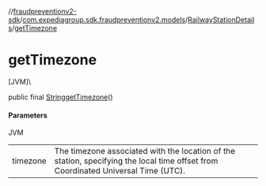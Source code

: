 //[fraudpreventionv2-sdk](../../../index.md)/[com.expediagroup.sdk.fraudpreventionv2.models](../index.md)/[RailwayStationDetails](index.md)/[getTimezone](get-timezone.md)

# getTimezone

[JVM]\

public final [String](https://docs.oracle.com/javase/8/docs/api/java/lang/String.html)[getTimezone](get-timezone.md)()

#### Parameters

JVM

| | |
|---|---|
| timezone | The timezone associated with the location of the station, specifying the local time offset from Coordinated Universal Time (UTC). |

